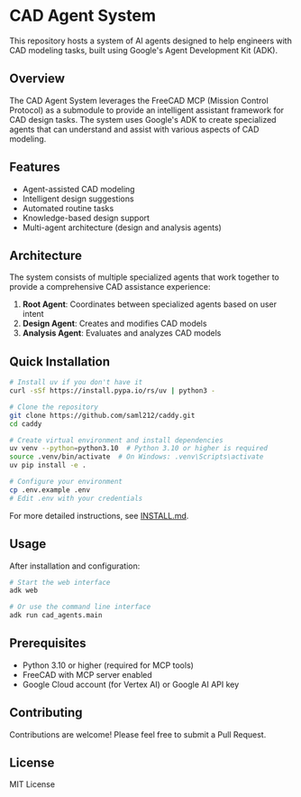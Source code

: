 # CAD Agent System

This repository hosts a system of AI agents designed to help engineers with CAD modeling tasks, built using Google's Agent Development Kit (ADK).

## Overview

The CAD Agent System leverages the FreeCAD MCP (Mission Control Protocol) as a submodule to provide an intelligent assistant framework for CAD design tasks. The system uses Google's ADK to create specialized agents that can understand and assist with various aspects of CAD modeling.

## Features

- Agent-assisted CAD modeling
- Intelligent design suggestions
- Automated routine tasks
- Knowledge-based design support
- Multi-agent architecture (design and analysis agents)

## Architecture

The system consists of multiple specialized agents that work together to provide a comprehensive CAD assistance experience:

1. **Root Agent**: Coordinates between specialized agents based on user intent
2. **Design Agent**: Creates and modifies CAD models
3. **Analysis Agent**: Evaluates and analyzes CAD models

## Quick Installation

```bash
# Install uv if you don't have it
curl -sSf https://install.pypa.io/rs/uv | python3 -

# Clone the repository
git clone https://github.com/saml212/caddy.git
cd caddy

# Create virtual environment and install dependencies
uv venv --python=python3.10  # Python 3.10 or higher is required
source .venv/bin/activate  # On Windows: .venv\Scripts\activate
uv pip install -e .

# Configure your environment
cp .env.example .env
# Edit .env with your credentials
```

For more detailed instructions, see [INSTALL.md](INSTALL.md).

## Usage

After installation and configuration:

```bash
# Start the web interface
adk web

# Or use the command line interface
adk run cad_agents.main
```

## Prerequisites

- Python 3.10 or higher (required for MCP tools)
- FreeCAD with MCP server enabled
- Google Cloud account (for Vertex AI) or Google AI API key

## Contributing

Contributions are welcome! Please feel free to submit a Pull Request.

## License

MIT License 